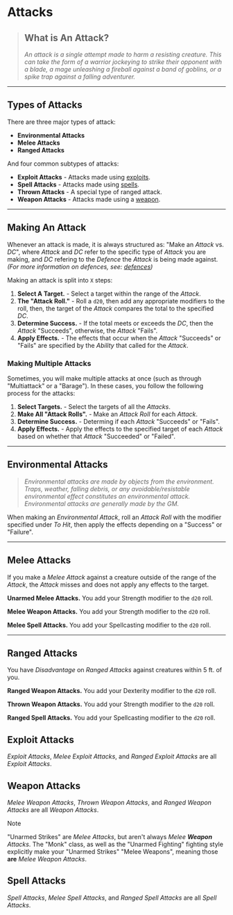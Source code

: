 # Attacks

> ## What is An Attack?
>
> *An attack is a single attempt made to harm a resisting creature. This can take the form of a warrior jockeying to strike their opponent with a blade, a mage unleashing a fireball against a band of goblins, or a spike trap against a falling adventurer.*

---

## Types of Attacks

There are three major types of attack:
* **Environmental Attacks**
* **Melee Attacks**
* **Ranged Attacks**

And four common subtypes of attacks:
* **Exploit Attacks** - Attacks made using [exploits].
* **Spell Attacks** - Attacks made using [spells].
* **Thrown Attacks** - A special type of ranged attack.
* **Weapon Attacks** - Attacks made using a [weapon].

---

## Making An Attack

Whenever an attack is made, it is always structured as: "Make an *Attack* vs. *DC*", where *Attack* and *DC* refer to the specific type of *Attack* you are making, and *DC* refering to the *Defence* the *Attack* is being made against. *(For more information on defences, see: [defences])*

Making an attack is split into `X` steps:
1. **Select A Target.** - Select a target within the range of the *Attack*.
2. **The "Attack Roll."** - Roll a `d20`, then add any appropriate modifiers to the roll, then, the target of the *Attack* compares the total to the specified *DC*.
3. **Determine Success.** - If the total meets or exceeds the *DC*, then the *Attack* "Succeeds", otherwise, the *Attack* "Fails".
4. **Apply Effects.** - The effects that occur when the *Attack* "Succeeds" or "Fails" are specified by the *Ability* that called for the *Attack*.

### Making Multiple Attacks

Sometimes, you will make multiple attacks at once (such as through "Multiattack" or a "Barage"). In these cases, you follow the following process for the attacks:
1. **Select Targets.** - Select the targets of all the *Attacks*.
2. **Make All "Attack Rolls".** - Make an *Attack Roll* for each *Attack*.
3. **Determine Success.** - Determing if each *Attack* "Succeeds" or "Fails".
4. **Apply Effects.** - Apply the effects to the specified target of each *Attack* based on whether that *Attack* "Succeeded" or "Failed".

---

## Environmental Attacks

> *Environmental attacks are made by objects from the environment. Traps, weather, falling debris, or any avoidable/resistable environmental effect constitutes an environmental attack. Environmental attacks are generally made by the GM.*

When making an *Environmental Attack*, roll an *Attack Roll* with the modifier specified under *To Hit*, then apply the effects depending on a "Success" or "Failure".

---

## Melee Attacks

If you make a *Melee Attack* against a creature outside of the range of the *Attack*, the *Attack* misses and does not apply any effects to the target.

**Unarmed Melee Attacks.** You add your Strength modifier to the `d20` roll.

**Melee Weapon Attacks.** You add your Strength modifier to the `d20` roll.

**Melee Spell Attacks.** You add your Spellcasting modifier to the `d20` roll.

---

## Ranged Attacks

You have *Disadvantage* on *Ranged Attacks* against creatures within 5 ft. of you.

**Ranged Weapon Attacks.** You add your Dexterity modifier to the `d20` roll.

**Thrown Weapon Attacks.** You add your Strength modifier to the `d20` roll.

**Ranged Spell Attacks.** You add your Spellcasting modifier to the `d20` roll.

## Exploit Attacks

*Exploit Attacks*, *Melee Exploit Attacks*, and *Ranged Exploit Attacks* are all *Exploit Attacks*.

## Weapon Attacks

*Melee Weapon Attacks*, *Thrown Weapon Attacks*, and *Ranged Weapon Attacks* are all *Weapon Attacks*.

> [!NOTE]
>
> "Unarmed Strikes" are *Melee Attacks*, but aren't always *Melee **Weapon** Attacks*. The "Monk" class, as well as the "Unarmed Fighting" fighting style explicitly make your "Unarmed Strikes" "Melee Weapons", meaning those **are** *Melee Weapon Attacks*.

## Spell Attacks

*Spell Attacks*, *Melee Spell Attacks*, and *Ranged Spell Attacks* are all *Spell Attacks*.

<!-- links. -->

[defences]: ./Defences.md
[exploits]: ../../Attributes%20&%20Abilities/Exploits/Exploits.md
[spells]: ../../Attributes%20&%20Abilities/Spellcasting/Spellcasting.md
[weapon]: ../../Skills,%20Weapons,%20&%20Tools/Weapons.md
